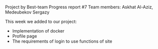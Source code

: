 Project by Best-team Progress report #7 Team members: Askhat Al-Aziz, Medeubekov Sergazy

This week we added to our project:
 - Implementation of docker 
 - Profile page 
 - The requirements of login to use functions of site
